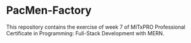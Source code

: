# PacMen-Factory
This repository contains the exercise of week 7 of MITxPRO Professional Certificate in Programming: Full-Stack Development with MERN.
